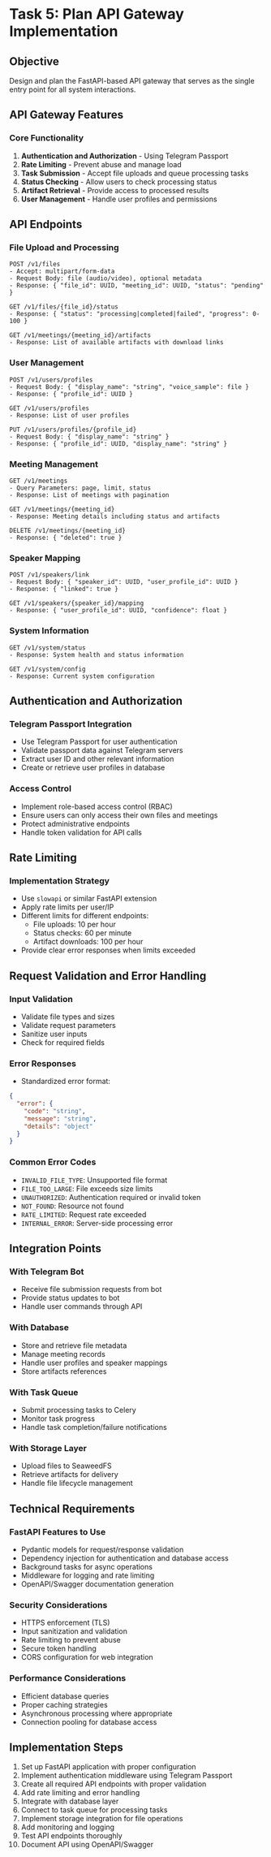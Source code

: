 # Task 5: Plan API Gateway Implementation

## Objective

Design and plan the FastAPI-based API gateway that serves as the single entry point for all system interactions.

## API Gateway Features

### Core Functionality

1. **Authentication and Authorization** - Using Telegram Passport
2. **Rate Limiting** - Prevent abuse and manage load
3. **Task Submission** - Accept file uploads and queue processing tasks
4. **Status Checking** - Allow users to check processing status
5. **Artifact Retrieval** - Provide access to processed results
6. **User Management** - Handle user profiles and permissions

## API Endpoints

### File Upload and Processing

```
POST /v1/files
- Accept: multipart/form-data
- Request Body: file (audio/video), optional metadata
- Response: { "file_id": UUID, "meeting_id": UUID, "status": "pending" }

GET /v1/files/{file_id}/status
- Response: { "status": "processing|completed|failed", "progress": 0-100 }

GET /v1/meetings/{meeting_id}/artifacts
- Response: List of available artifacts with download links
```

### User Management

```
POST /v1/users/profiles
- Request Body: { "display_name": "string", "voice_sample": file }
- Response: { "profile_id": UUID }

GET /v1/users/profiles
- Response: List of user profiles

PUT /v1/users/profiles/{profile_id}
- Request Body: { "display_name": "string" }
- Response: { "profile_id": UUID, "display_name": "string" }
```

### Meeting Management

```
GET /v1/meetings
- Query Parameters: page, limit, status
- Response: List of meetings with pagination

GET /v1/meetings/{meeting_id}
- Response: Meeting details including status and artifacts

DELETE /v1/meetings/{meeting_id}
- Response: { "deleted": true }
```

### Speaker Mapping

```
POST /v1/speakers/link
- Request Body: { "speaker_id": UUID, "user_profile_id": UUID }
- Response: { "linked": true }

GET /v1/speakers/{speaker_id}/mapping
- Response: { "user_profile_id": UUID, "confidence": float }
```

### System Information

```
GET /v1/system/status
- Response: System health and status information

GET /v1/system/config
- Response: Current system configuration
```

## Authentication and Authorization

### Telegram Passport Integration

- Use Telegram Passport for user authentication
- Validate passport data against Telegram servers
- Extract user ID and other relevant information
- Create or retrieve user profiles in database

### Access Control

- Implement role-based access control (RBAC)
- Ensure users can only access their own files and meetings
- Protect administrative endpoints
- Handle token validation for API calls

## Rate Limiting

### Implementation Strategy

- Use `slowapi` or similar FastAPI extension
- Apply rate limits per user/IP
- Different limits for different endpoints:
  - File uploads: 10 per hour
  - Status checks: 60 per minute
  - Artifact downloads: 100 per hour
- Provide clear error responses when limits exceeded

## Request Validation and Error Handling

### Input Validation

- Validate file types and sizes
- Validate request parameters
- Sanitize user inputs
- Check for required fields

### Error Responses

- Standardized error format:

```json
{
  "error": {
    "code": "string",
    "message": "string",
    "details": "object"
  }
}
```

### Common Error Codes

- `INVALID_FILE_TYPE`: Unsupported file format
- `FILE_TOO_LARGE`: File exceeds size limits
- `UNAUTHORIZED`: Authentication required or invalid token
- `NOT_FOUND`: Resource not found
- `RATE_LIMITED`: Request rate exceeded
- `INTERNAL_ERROR`: Server-side processing error

## Integration Points

### With Telegram Bot

- Receive file submission requests from bot
- Provide status updates to bot
- Handle user commands through API

### With Database

- Store and retrieve file metadata
- Manage meeting records
- Handle user profiles and speaker mappings
- Store artifacts references

### With Task Queue

- Submit processing tasks to Celery
- Monitor task progress
- Handle task completion/failure notifications

### With Storage Layer

- Upload files to SeaweedFS
- Retrieve artifacts for delivery
- Handle file lifecycle management

## Technical Requirements

### FastAPI Features to Use

- Pydantic models for request/response validation
- Dependency injection for authentication and database access
- Background tasks for async operations
- Middleware for logging and rate limiting
- OpenAPI/Swagger documentation generation

### Security Considerations

- HTTPS enforcement (TLS)
- Input sanitization and validation
- Rate limiting to prevent abuse
- Secure token handling
- CORS configuration for web integration

### Performance Considerations

- Efficient database queries
- Proper caching strategies
- Asynchronous processing where appropriate
- Connection pooling for database access

## Implementation Steps

1. Set up FastAPI application with proper configuration
2. Implement authentication middleware using Telegram Passport
3. Create all required API endpoints with proper validation
4. Add rate limiting and error handling
5. Integrate with database layer
6. Connect to task queue for processing tasks
7. Implement storage integration for file operations
8. Add monitoring and logging
9. Test API endpoints thoroughly
10. Document API using OpenAPI/Swagger
